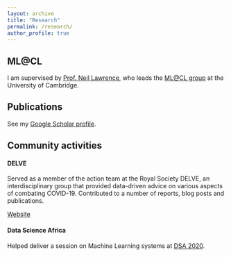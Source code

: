 ```yaml
---
layout: archive
title: "Research"
permalink: /research/
author_profile: true
---
```


## ML@CL

I am supervised by [Prof. Neil Lawrence](http://inverseprobability.com/), who leads the [ML@CL group](https://mlatcl.github.io/) at the University of Cambridge.

## Publications
See my [Google Scholar profile](https://scholar.google.com/citations?user=kHd55IQAAAAJ&hl=en).

## Community activities

#### DELVE

Served as a member of the action team at the Royal Society DELVE, an interdisciplinary group that provided data-driven advice on various aspects of combating COVID-19. Contributed to a number of reports, blog posts and publications.

[Website](https://rs-delve.github.io/)

#### Data Science Africa

Helped deliver a session on Machine Learning systems at [DSA 2020](http://www.datascienceafrica.org/dsa2020kampala/).